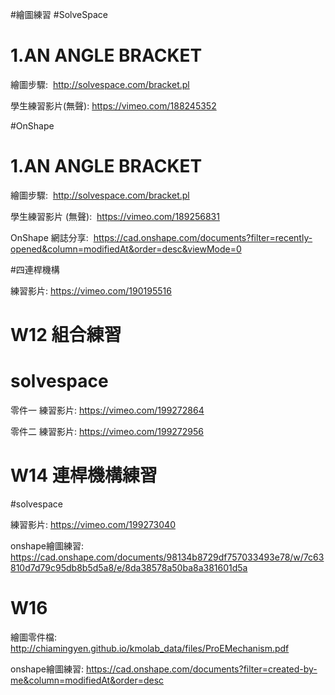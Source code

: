 #繪圖練習
#SolveSpace
#  1.AN ANGLE BRACKET

繪圖步驟:  http://solvespace.com/bracket.pl

學生練習影片(無聲): https://vimeo.com/188245352

#OnShape
#  1.AN ANGLE BRACKET

繪圖步驟:  http://solvespace.com/bracket.pl

學生練習影片 (無聲):  https://vimeo.com/189256831

OnShape 網誌分享:  https://cad.onshape.com/documents?filter=recently-opened&column=modifiedAt&order=desc&viewMode=0

#四連桿機構

練習影片: https://vimeo.com/190195516

# W12 組合練習
# solvespace 

零件一 練習影片: https://vimeo.com/199272864

零件二 練習影片: https://vimeo.com/199272956

# W14 連桿機構練習
#solvespace

練習影片: https://vimeo.com/199273040

onshape繪圖練習: https://cad.onshape.com/documents/98134b8729df757033493e78/w/7c63810d7d79c95db8b5d5a8/e/8da38578a50ba8a381601d5a

# W16

繪圖零件檔: http://chiamingyen.github.io/kmolab_data/files/ProEMechanism.pdf

onshape繪圖練習: https://cad.onshape.com/documents?filter=created-by-me&column=modifiedAt&order=desc

